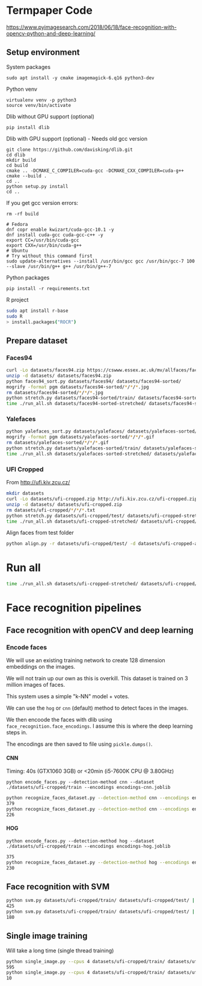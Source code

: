 # Termpaper Code

https://www.pyimagesearch.com/2018/06/18/face-recognition-with-opencv-python-and-deep-learning/

## Setup environment

System packages
```command
sudo apt install -y cmake imagemagick-6.q16 python3-dev
```
Python venv
```command
virtualenv venv -p python3
source venv/bin/activate
```
Dlib without GPU support (optional)
```command
pip install dlib
```
Dlib with GPU support (optional) - Needs old gcc version

```command
git clone https://github.com/davisking/dlib.git
cd dlib
mkdir build
cd build
cmake .. -DCMAKE_C_COMPILER=cuda-gcc -DCMAKE_CXX_COMPILER=cuda-g++
cmake --build .
cd ..
python setup.py install
cd ..
```

If you get gcc version errors:
```command
rm -rf build

# Fedora
dnf copr enable kwizart/cuda-gcc-10.1 -y
dnf install cuda-gcc cuda-gcc-c++ -y
export CC=/usr/bin/cuda-gcc
export CXX=/usr/bin/cuda-g++
# Ubuntu
# Try without this command first
sudo update-alternatives --install /usr/bin/gcc gcc /usr/bin/gcc-7 100 --slave /usr/bin/g++ g++ /usr/bin/g++-7
```

Python packages
```command
pip install -r requirements.txt
```
R project
```bash
sudo apt install r-base
sudo R
> install.packages("ROCR")
```

## Prepare dataset
### Faces94
```bash
curl -Lo datasets/faces94.zip https://cswww.essex.ac.uk/mv/allfaces/faces94.zip
unzip -d datasets/ datasets/faces94.zip
python faces94_sort.py datasets/faces94/ datasets/faces94-sorted/
mogrify -format pgm datasets/faces94-sorted/*/*/*.jpg
rm datasets/faces94-sorted/*/*/*.jpg
python stretch.py datasets/faces94-sorted/train/ datasets/faces94-sorted-stretched/ 10 4 180 200
time ./run_all.sh datasets/faces94-sorted-stretched/ datasets/faces94-sorted/test/ results-faces94/
```

### Yalefaces
```bash
python yalefaces_sort.py datasets/yalefaces/ datasets/yalefaces-sorted/
mogrify -format pgm datasets/yalefaces-sorted/*/*/*.gif
rm datasets/yalefaces-sorted/*/*/*.gif
python stretch.py datasets/yalefaces-sorted/train/ datasets/yalefaces-sorted-stretched/ 10 4 320 243
time ./run_all.sh datasets/yalefaces-sorted-stretched/ datasets/yalefaces-sorted/test/ results-yalefaces/

```

### UFI Cropped

From <http://ufi.kiv.zcu.cz/>
```bash
mkdir datasets
curl -Lo datasets/ufi-cropped.zip http://ufi.kiv.zcu.cz/ufi-cropped.zip
unzip -d datasets/ datasets/ufi-cropped.zip
rm datasets/ufi-cropped/*/*/*.txt
python stretch.py datasets/ufi-cropped/test/ datasets/ufi-cropped-stretched/ 10 5 128 128
time ./run_all.sh datasets/ufi-cropped-stretched/ datasets/ufi-cropped/train/ results-ufi/
```

Align faces from test folder
```bash
python align.py -r datasets/ufi-cropped/test/ -d datasets/ufi-cropped-aligned/
```


# Run all
```bash
time ./run_all.sh datasets/ufi-cropped-stretched/ datasets/ufi-cropped/train/ results/

```

# Face recognition pipelines

## Face recognition with openCV and deep learning

### Encode faces

We will use an existing training network to create 128 dimension embeddings on the images.

We will not train up our own as this is overkill. This dataset is trained on 3 million images of faces.

This system uses a simple "k-NN" model + votes. 

We can use the `hog` or `cnn` (default) method to detect faces in the images.

We then encoode the faces with dlib using `face_recognition.face_encodings`. I assume this is where the deep learning steps in.

The encodings are then saved to file using `pickle.dumps()`.

#### CNN

Timing: 40s (GTX1060 3GB) or <20min (i5-7600K CPU @ 3.80GHz)
```command
python encode_faces.py --detection-method cnn --dataset ./datasets/ufi-cropped/train --encodings encodings-cnn.joblib
```

```bash
python recognize_faces_dataset.py --detection-method cnn --encodings encodings-cnn.joblib --image datasets/ufi-cropped/test/ | grep True | wc -l
379
python recognize_faces_dataset.py --detection-method cnn --encodings encodings-cnn.joblib --image datasets/ufi-cropped/test/ | grep False | wc -l
226
```

#### HOG

```command
python encode_faces.py --detection-method hog --dataset ./datasets/ufi-cropped/train --encodings encodings-hog.joblib
```

```bash
375
python recognize_faces_dataset.py --detection-method hog --encodings encodings-hog.joblib --image datasets/ufi-cropped/test/ | grep False | wc -l
230
```

## Face recognition with SVM

```bash
python svm.py datasets/ufi-cropped/train/ datasets/ufi-cropped/test/ | grep True | wc -l
425
python svm.py datasets/ufi-cropped/train/ datasets/ufi-cropped/test/ | grep False | wc -l
180
```

## Single image training
Will take a long time (single thread training)
```bash
python single_image.py --cpus 4 datasets/ufi-cropped/train/ datasets/ufi-cropped/test/ | grep True | wc -l
595
python single_image.py --cpus 4 datasets/ufi-cropped/train/ datasets/ufi-cropped/test/ | grep False | wc -l
10
```